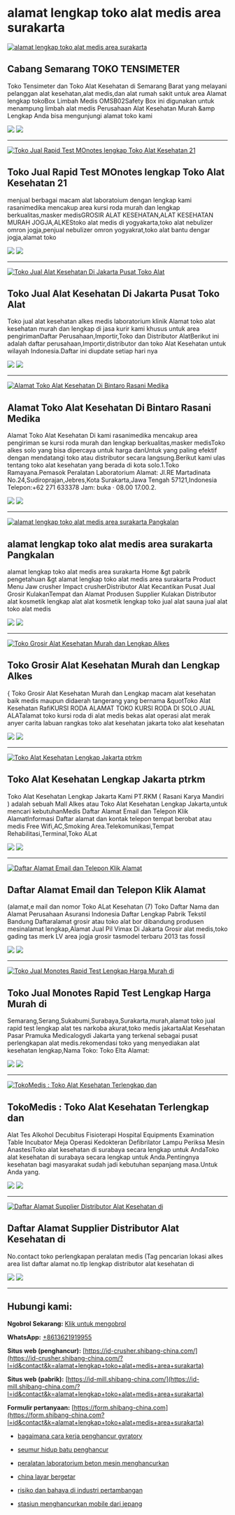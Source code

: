 # alamat lengkap toko alat medis area surakarta

<a href="https://swt.shibang-china.com/?l=id&img&k=alamat+lengkap+toko+alat+medis+area+surakarta" target="_blank">![alamat lengkap toko alat medis area surakarta](http://static.shibang-china.com/all-800x300/476.jpg)</a>

## Cabang Semarang TOKO TENSIMETER
Toko Tensimeter dan Toko Alat Kesehatan di Semarang Barat yang melayani pelanggan alat kesehatan,alat medis,dan alat rumah sakit untuk area Alamat lengkap tokoBox Limbah Medis OMSB02Safety Box ini digunakan untuk menampung limbah alat medis Perusahaan Alat Kesehatan Murah &amp Lengkap Anda bisa mengunjungi alamat toko kami


<a href="https://whatsapp.shibangsoft.com/WhatsApp.php" target="_blank" title="WhatsApp">![](http://static.shibang-china.com/icon/whatsapp.png)</a> <a href="https://swt.shibang-china.com/?l=id&icon&k=alamat+lengkap+toko+alat+medis+area+surakarta" target="_blank">![](http://static.shibang-china.com/icon/chat-id.png)</a>

---

<a href="https://swt.shibang-china.com/?l=id&img&k=alamat+lengkap+toko+alat+medis+area+surakarta" target="_blank">![Toko Jual Rapid Test MOnotes lengkap Toko Alat Kesehatan 21](http://static.shibang-china.com/all-800x300/1093.jpg)</a>

## Toko Jual Rapid Test MOnotes lengkap Toko Alat Kesehatan 21
menjual berbagai macam alat laboratoium dengan lengkap kami rasanimedika mencakup area kursi roda murah dan lengkap berkualitas,masker medisGROSIR ALAT KESEHATAN,ALAT KESEHATAN MURAH JOGJA,ALKEStoko alat medis di yogyakarta,toko alat nebulizer omron jogja,penjual nebulizer omron yogyakrat,toko alat bantu dengar jogja,alamat toko


<a href="https://whatsapp.shibangsoft.com/WhatsApp.php" target="_blank" title="WhatsApp">![](http://static.shibang-china.com/icon/whatsapp.png)</a> <a href="https://swt.shibang-china.com/?l=id&icon&k=alamat+lengkap+toko+alat+medis+area+surakarta" target="_blank">![](http://static.shibang-china.com/icon/chat-id.png)</a>

---

<a href="https://swt.shibang-china.com/?l=id&img&k=alamat+lengkap+toko+alat+medis+area+surakarta" target="_blank">![Toko Jual Alat Kesehatan Di Jakarta Pusat Toko Alat](http://static.shibang-china.com/all-800x300/1344.jpg)</a>

## Toko Jual Alat Kesehatan Di Jakarta Pusat Toko Alat
Toko jual alat kesehatan alkes medis laboratorium klinik Alamat toko alat kesehatan murah dan lengkap di jasa kurir kami khusus untuk area pengirimanDaftar Perusahaan,Importir,Toko dan Distributor AlatBerikut ini adalah daftar perusahaan,Importir,distributor dan toko Alat Kesehatan untuk wilayah Indonesia.Daftar ini diupdate setiap hari nya


<a href="https://whatsapp.shibangsoft.com/WhatsApp.php" target="_blank" title="WhatsApp">![](http://static.shibang-china.com/icon/whatsapp.png)</a> <a href="https://swt.shibang-china.com/?l=id&icon&k=alamat+lengkap+toko+alat+medis+area+surakarta" target="_blank">![](http://static.shibang-china.com/icon/chat-id.png)</a>

---

<a href="https://swt.shibang-china.com/?l=id&img&k=alamat+lengkap+toko+alat+medis+area+surakarta" target="_blank">![Alamat Toko Alat Kesehatan Di Bintaro Rasani Medika](http://static.shibang-china.com/all-800x300/615.jpg)</a>

## Alamat Toko Alat Kesehatan Di Bintaro Rasani Medika
Alamat Toko Alat Kesehatan Di kami rasanimedika mencakup area pengiriman se kursi roda murah dan lengkap berkualitas,masker medisToko alkes solo yang bisa dipercaya untuk harga danUntuk yang paling efektif dengan mendatangi toko atau distributor secara langsung.Berikut kami ulas tentang toko alat kesehatan yang berada di kota solo.1.Toko Ramayana.Pemasok Peralatan Laboratorium Alamat: Jl.RE Martadinata No.24,Sudiroprajan,Jebres,Kota Surakarta,Jawa Tengah 57121,Indonesia Telepon:+62 271 633378 Jam: buka · 08.00 17.00.2.


<a href="https://whatsapp.shibangsoft.com/WhatsApp.php" target="_blank" title="WhatsApp">![](http://static.shibang-china.com/icon/whatsapp.png)</a> <a href="https://swt.shibang-china.com/?l=id&icon&k=alamat+lengkap+toko+alat+medis+area+surakarta" target="_blank">![](http://static.shibang-china.com/icon/chat-id.png)</a>

---

<a href="https://swt.shibang-china.com/?l=id&img&k=alamat+lengkap+toko+alat+medis+area+surakarta" target="_blank">![alamat lengkap toko alat medis area surakarta Pangkalan](http://static.shibang-china.com/all-800x300/780.jpg)</a>

## alamat lengkap toko alat medis area surakarta Pangkalan
alamat lengkap toko alat medis area surakarta Home &gt pabrik pengetahuan &gt alamat lengkap toko alat medis area surakarta Product Menu Jaw crusher Impact crusherDistributor Alat Kecantikan Pusat Jual Grosir KulakanTempat dan Alamat Produsen Supplier Kulakan Distributor alat kosmetik lengkap alat alat kosmetik lengkap toko jual alat sauna jual alat toko alat medis


<a href="https://whatsapp.shibangsoft.com/WhatsApp.php" target="_blank" title="WhatsApp">![](http://static.shibang-china.com/icon/whatsapp.png)</a> <a href="https://swt.shibang-china.com/?l=id&icon&k=alamat+lengkap+toko+alat+medis+area+surakarta" target="_blank">![](http://static.shibang-china.com/icon/chat-id.png)</a>

---

<a href="https://swt.shibang-china.com/?l=id&img&k=alamat+lengkap+toko+alat+medis+area+surakarta" target="_blank">![Toko Grosir Alat Kesehatan Murah dan Lengkap Alkes](http://static.shibang-china.com/all-800x300/287.jpg)</a>

## Toko Grosir Alat Kesehatan Murah dan Lengkap Alkes
{ Toko Grosir Alat Kesehatan Murah dan Lengkap macam alat kesehatan baik medis maupun didaerah tangerang yang bernama &quotToko Alat Kesehatan RafiKURSI RODA ALAMAT TOKO KURSI RODA DI SOLO JUAL ALATalamat toko kursi roda di alat medis bekas alat operasi alat merak anyer carita labuan rangkas toko alat kesehatan jakarta toko alat kesehatan


<a href="https://whatsapp.shibangsoft.com/WhatsApp.php" target="_blank" title="WhatsApp">![](http://static.shibang-china.com/icon/whatsapp.png)</a> <a href="https://swt.shibang-china.com/?l=id&icon&k=alamat+lengkap+toko+alat+medis+area+surakarta" target="_blank">![](http://static.shibang-china.com/icon/chat-id.png)</a>

---

<a href="https://swt.shibang-china.com/?l=id&img&k=alamat+lengkap+toko+alat+medis+area+surakarta" target="_blank">![Toko Alat Kesehatan Lengkap Jakarta ptrkm](http://static.shibang-china.com/all-800x300/758.jpg)</a>

## Toko Alat Kesehatan Lengkap Jakarta ptrkm
Toko Alat Kesehatan Lengkap Jakarta Kami PT.RKM ( Rasani Karya Mandiri ) adalah sebuah Mall Alkes atau Toko Alat Kesehatan Lengkap Jakarta,untuk mencari kebutuhanMedis Daftar Alamat Email dan Telepon Klik AlamatInformasi Daftar alamat dan kontak telepon tempat berobat atau medis Free Wifi,AC,Smoking Area.Telekomunikasi,Tempat Rehabilitasi,Terminal,Toko ALat


<a href="https://whatsapp.shibangsoft.com/WhatsApp.php" target="_blank" title="WhatsApp">![](http://static.shibang-china.com/icon/whatsapp.png)</a> <a href="https://swt.shibang-china.com/?l=id&icon&k=alamat+lengkap+toko+alat+medis+area+surakarta" target="_blank">![](http://static.shibang-china.com/icon/chat-id.png)</a>

---

<a href="https://swt.shibang-china.com/?l=id&img&k=alamat+lengkap+toko+alat+medis+area+surakarta" target="_blank">![Daftar Alamat Email dan Telepon Klik Alamat](http://static.shibang-china.com/all-800x300/561.jpg)</a>

## Daftar Alamat Email dan Telepon Klik Alamat
(alamat,e mail dan nomor Toko ALat Kesehatan (7) Toko Daftar Nama dan Alamat Perusahaan Asuransi Indonesia Daftar Lengkap Pabrik Tekstil Bandung Daftaralamat grosir atau toko alat bor dibandung produsen mesinalamat lengkap,Alamat Jual Pil Vimax Di Jakarta Grosir alat medis,toko gading tas merk LV area jogja grosir tasmodel terbaru 2013 tas fossil


<a href="https://whatsapp.shibangsoft.com/WhatsApp.php" target="_blank" title="WhatsApp">![](http://static.shibang-china.com/icon/whatsapp.png)</a> <a href="https://swt.shibang-china.com/?l=id&icon&k=alamat+lengkap+toko+alat+medis+area+surakarta" target="_blank">![](http://static.shibang-china.com/icon/chat-id.png)</a>

---

<a href="https://swt.shibang-china.com/?l=id&img&k=alamat+lengkap+toko+alat+medis+area+surakarta" target="_blank">![Toko Jual Monotes Rapid Test Lengkap Harga Murah di](http://static.shibang-china.com/all-800x300/243.jpg)</a>

## Toko Jual Monotes Rapid Test Lengkap Harga Murah di
Semarang,Serang,Sukabumi,Surabaya,Surakarta,murah,alamat toko jual rapid test lengkap alat tes narkoba akurat,toko medis jakartaAlat Kesehatan Pasar Pramuka Medicalogydi Jakarta yang terkenal sebagai pusat perlengkapan alat medis.rekomendasi toko yang menyediakan alat kesehatan lengkap,Nama Toko: Toko Elta Alamat:


<a href="https://whatsapp.shibangsoft.com/WhatsApp.php" target="_blank" title="WhatsApp">![](http://static.shibang-china.com/icon/whatsapp.png)</a> <a href="https://swt.shibang-china.com/?l=id&icon&k=alamat+lengkap+toko+alat+medis+area+surakarta" target="_blank">![](http://static.shibang-china.com/icon/chat-id.png)</a>

---

<a href="https://swt.shibang-china.com/?l=id&img&k=alamat+lengkap+toko+alat+medis+area+surakarta" target="_blank">![TokoMedis : Toko Alat Kesehatan Terlengkap dan](http://static.shibang-china.com/all-800x300/1354.jpg)</a>

## TokoMedis : Toko Alat Kesehatan Terlengkap dan
Alat Tes Alkohol Decubitus Fisioterapi Hospital Equipments Examination Table Incubator Meja Operasi Kedokteran Defibrilator Lampu Periksa Mesin AnastesiToko alat kesehatan di surabaya secara lengkap untuk AndaToko alat kesehatan di surabaya secara lengkap untuk Anda.Pentingnya kesehatan bagi masyarakat sudah jadi kebutuhan sepanjang masa.Untuk Anda yang.


<a href="https://whatsapp.shibangsoft.com/WhatsApp.php" target="_blank" title="WhatsApp">![](http://static.shibang-china.com/icon/whatsapp.png)</a> <a href="https://swt.shibang-china.com/?l=id&icon&k=alamat+lengkap+toko+alat+medis+area+surakarta" target="_blank">![](http://static.shibang-china.com/icon/chat-id.png)</a>

---

<a href="https://swt.shibang-china.com/?l=id&img&k=alamat+lengkap+toko+alat+medis+area+surakarta" target="_blank">![Daftar Alamat Supplier Distributor Alat Kesehatan di](http://static.shibang-china.com/all-800x300/1498.jpg)</a>

## Daftar Alamat Supplier Distributor Alat Kesehatan di
No.contact toko perlengkapan peralatan medis (Tag pencarian lokasi alkes area list daftar alamat no.tlp lengkap distributor alat kesehatan di

<a href="https://whatsapp.shibangsoft.com/WhatsApp.php" target="_blank" title="WhatsApp">![](http://static.shibang-china.com/icon/whatsapp.png)</a> <a href="https://swt.shibang-china.com/?l=id&icon&k=alamat+lengkap+toko+alat+medis+area+surakarta" target="_blank">![](http://static.shibang-china.com/icon/chat-id.png)</a>

---
## Hubungi kami:

**Ngobrol Sekarang:** [Klik untuk mengobrol](https://swt.shibang-china.com?l=id&contact&k=alamat+lengkap+toko+alat+medis+area+surakarta)

**WhatsApp:**  [+8613621919955](https://whatsapp.shibangsoft.com/WhatsApp.php)

**Situs web (penghancur):** [https://id-crusher.shibang-china.com/](https://id-crusher.shibang-china.com/?l=id&contact&k=alamat+lengkap+toko+alat+medis+area+surakarta)

**Situs web (pabrik):** [https://id-mill.shibang-china.com/](https://id-mill.shibang-china.com/?l=id&contact&k=alamat+lengkap+toko+alat+medis+area+surakarta)

**Formulir pertanyaan:** [https://form.shibang-china.com](https://form.shibang-china.com?l=id&contact&k=alamat+lengkap+toko+alat+medis+area+surakarta)

* [bagaimana cara kerja penghancur gyratory](../36/bagaimana%20cara%20kerja%20penghancur%20gyratory.md)

* [seumur hidup batu penghancur](../32/seumur%20hidup%20batu%20penghancur.md)

* [peralatan laboratorium beton mesin menghancurkan](../40/peralatan%20laboratorium%20beton%20mesin%20menghancurkan.md)

* [china layar bergetar](../40/china%20layar%20bergetar.md)

* [risiko dan bahaya di industri pertambangan](../39/risiko%20dan%20bahaya%20di%20industri%20pertambangan.md)

* [stasiun menghancurkan mobile dari jepang](../33/stasiun%20menghancurkan%20mobile%20dari%20jepang.md)